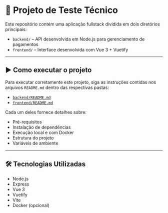 # 🧪 Projeto de Teste Técnico

Este repositório contém uma aplicação fullstack dividida em dois diretórios principais:

- `backend/` – API desenvolvida em Node.js para gerenciamento de pagamentos
- `frontend/` – Interface desenvolvida com Vue 3 + Vuetify

---

## ▶️ Como executar o projeto

Para executar corretamente este projeto, siga as instruções contidas nos arquivos `README.md` dentro das respectivas pastas:

- [`backend/README.md`](./backend/README.md)
- [`frontend/README.md`](./frontend/README.md)

Cada um deles fornece detalhes sobre:

- Pré-requisitos
- Instalação de dependências
- Execução local e com Docker
- Estrutura do projeto
- Variáveis de ambiente

---

## 🛠️ Tecnologias Utilizadas

- Node.js
- Express
- Vue 3
- Vuetify
- Vite
- Docker (opcional)

